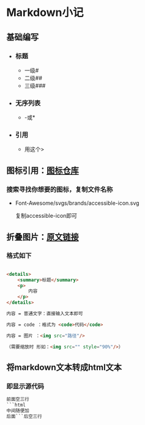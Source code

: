 # Markdown小记

## 基础编写

- ### 标题

    - 一级#
    - 二级##
    - 三级###

- ### 无序列表

    - -或*

- ### 引用

    - 用这个>



## 图标引用：[图标仓库](https://github.com/FortAwesome/Font-Awesome/tree/6.x/svgs/brands)

### 搜索寻找你想要的图标，复制文件名称

- Font-Awesome/svgs/brands/accessible-icon.svg

    复制accessible-icon即可



## 折叠图片：[原文链接](https://www.cnblogs.com/cnblogswilliam/p/14448830.html)

### 格式如下 



```html

<details>
	<summary>标题</summary>
	<p>
		内容
	</p>
</details>

内容 = 普通文字：直接输入文本即可

内容 = code ：格式为 <code>代码</code>

内容 = 图片 ：<img src="路径"/> 

（需要缩放时 形如：<img src="" style="90%"/>）

```



## 将markdown文本转成html文本

### 即显示源代码

```html
前面空三行
```html
中间随便加
后面```后空三行
```

